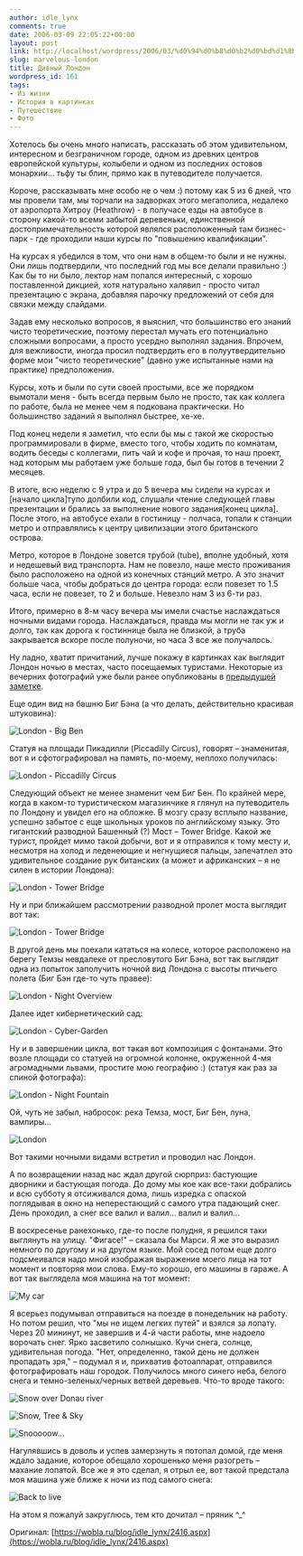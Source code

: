 ```yaml
---
author: idle_lynx
comments: true
date: 2006-03-09 22:05:22+00:00
layout: post
link: http://localhost/wordpress/2006/03/%d0%94%d0%b8%d0%b2%d0%bd%d1%8b%d0%b9-%d0%9b%d0%be%d0%bd%d0%b4%d0%be%d0%bd/
slug: marvelous-london
title: Дивный Лондон
wordpress_id: 161
tags:
- Из жизни
- История в картинках
- Путешествие
- Фото
---
```


Хотелось бы очень много написать, рассказать об этом удивительном, интересном и безграничном городе, одном из древних центров европейской культуры, колыбели и одном из последних остовов монархии... тьфу ты блин, прямо как в путеводителе получается.

Короче, рассказывать мне особо не о чем :) потому как 5 из 6 дней, что мы провели там, мы торчали на задворках этого мегаполиса, недалеко от аэропорта Хитроу (Heathrow) - в получасе езды на автобусе в сторону какой-то всеми забытой деревеньки, единственной достопримечательность которой являлся расположенный там бизнес-парк - где проходили наши курсы по "повышению квалификации".

На курсах я убедился в том, что они нам в общем-то были и не нужны. Они лишь подтвердили, что последний год мы все делали правильно :) Как бы то ни было, лектор нам попался интересный, с хорошо поставленной дикцией, хотя натурально халявил - просто читал презентацию с экрана, добавляя парочку предложений от себя для связки между слайдами.

Задав ему несколько вопросов, я выяснил, что большинство его знаний чисто теоретические, поэтому перестал мучать его потенциально сложными вопросами, а просто усердно выполнял задания. Впрочем, для вежливости, иногда просил подтвердить его в полуутвердительно форме мои "чисто теоретические" (давно уже испытанные нами на практике) предположения.

Курсы, хоть и были по сути своей простыми, все же порядком вымотали меня - быть всегда первым было не просто, так как коллега по работе, была не менее чем я подкована практически. Но большинство заданий я выполнял быстрее, хе-хе.

Под конец недели я заметил, что если бы мы с такой же скоростью программировали в фирме, вместо того, чтобы ходить по комнатам, водить беседы с коллегами, пить чай и кофе и прочая, то наш проект, над которым мы работаем уже больше года, был бы готов в течении 2 месяцев.

В итоге, всю неделю с 9 утра и до 5 вечера мы сидели на курсах и [начало цикла]тупо долбили код, слушали чтение следующей главы презентации и брались за выполнение нового задания[конец цикла]. После этого, на автобусе ехали в гостиницу - полчаса, топали к станции метро и отправлялись к центру цивилизации этого британского острова.

Метро, которое в Лондоне зовется трубой (tube), вполне удобный, хотя и недешевый вид транспорта. Нам не повезло, наше место проживания было расположено на одной из конечных станций метро. А это значит больше часа, чтобы добраться до центра города: если повезет то 1.5 часа, если не повезет, то 2 и больше. Невезло нам 3 из 6-ти раз.

Итого, примерно в 8-м часу вечера мы имели счастье наслаждаться ночными видами города. Наслаждаться, правда мы могли не так уж и долго, так как дорога к гостиннице была не близкой, а труба закрывается вскоре после полуночи, но часа 3 все же получалось.

Ну ладно, хватит причитаний, лучше покажу в картинках как выглядит Лондон ночью в местах, часто посещаемых туристами. Некоторые из вечерних фотографий уже были ранее опубликованы в [предыдущей заметке](2006/02/london).

Еще один вид на башню Биг Бэна (а что делать, действительно красивая штуковина):

![London - Big Ben](images/2007/05/d17ebcd3-43a8-404a-bd30-f1da8db535db.jpg)

Статуя на площади Пикадилли (Piccadilly Circus), говорят – знаменитая, вот я и сфотографировал на память, по-моему, неплохо получилась:

![London - Piccadilly Circus](images/2007/05/74f40059-cd27-4183-b27f-de3897b6974d.JPG)

Следующий объект не менее знаменит чем Биг Бен. По крайней мере, когда в каком-то туристическом магазинчике я глянул на путеводитель по Лондону и увидел его на обложке. В мозгу сразу всплыло название, успешно забытое с еще школьных уроков по английскому языку. Это гигантский разводной Башенный (?) Мост – Tower Bridge. Какой же турист, пройдет мимо такой добычи, вот и я отправился к тому месту и, несмотря на холод и леденеющие и негнущиеся пальцы, запечатлел это удивительное создание рук битанских (а может и африканских – я не силен в истории Лондона):

![London - Tower Bridge](images/2007/05/c3292423-9b28-46f2-9f3c-a88f7510b342.jpg)

Ну и при ближайшем рассмотрении разводной пролет моста выглядит вот так:

![London - Tower Bridge](images/2007/05/c584bd6d-a245-4a2d-97ec-1ae878965aa9.JPG)

В другой день мы поехали кататься на колесе, которое расположено на берегу Темзы невдалеке от пресловутого Биг Бэна, вот так выглядит одна из попыток заполучить ночной вид Лондона с высоты птичьего полета (Биг Бэн где-то чуть правее):

![London - Night Overview](images/2007/05/bbb9fe43-f14f-4722-b7e6-c7fd3c096e22.JPG)

Далее идет кибернетический сад:

![London - Cyber-Garden](images/2007/05/3296a836-6a43-43eb-9e3e-4a13b59d9c20.JPG)

Ну и в завершении цикла, вот такая вот композиция с фонтанами. Это возле площади со статуей на огромной колонне, окруженной 4-мя агромадными львами, простите мою географию :) (статуя как раз за спиной фотографа):

![London - Night Fountain](images/2007/05/9bf67f20-53a1-4c6d-886e-1abba4e5fe92.jpg)

Ой, чуть не забыл, набросок: река Темза, мост, Биг Бен, луна, вампиры...

![London](images/2007/05/cee665e3-7ff1-4e76-82a2-93bc6004febc.jpg)

Вот такими ночными видами встретил и проводил нас Лондон.

А по возвращении назад нас ждал другой сюрприз: бастующие дворники и бастующая погода. До дому мы кое как все-таки добрались и всю субботу я отсиживался дома, лишь изредка с опаской поглядывая в окно на неперестающий с самого утра падающий снег. День проходил, а снег все валил и валил... валил и валил...

В воскресенье ранехонько, где-то после полудня, я решился таки выглянуть на улицу. "Фигасе!" – сказала бы Марси. Я же это выразил немного по другому и на другом языке. Мой сосед потом еще долго подсмеивался надо мной изображая выражение моего лица на тот момент и повторяя мои слова. Ему-то хорошо, его машины в гараже. А вот так выглядела моя машина на тот момент:

![My car](images/2007/05/e3e86efb-ed40-49b4-9678-e8a4bc312b3c.jpg)

Я всерьез подумывал отправиться на поезде в понедельник на работу. Но потом решил, что "мы не ищем легких путей" и взялся за лопату. Через 20 мининут, не завершив и 4-й части работы, мне надоело ворочать снег. Ярко засветило солнышко. Кучи снега, солнце, удивительная погода. "Нет, определенно, такой день не должен пропадать зря," – подумал я и, прихватив фотоаппарат, отправился фотографировать наш городок. Получилось много синего неба, белого снега и темно-зеленых/черных ветвей деревьев. Что-то вроде такого:

![Snow over Donau river](images/2007/05/50129dcc-db35-4b50-8083-a520062426bb.JPG)

![Snow, Tree & Sky](images/2007/05/92a206e0-6e87-4148-b7fe-0f3180e83369.JPG)

![Snooooow...](images/2007/05/8acb29ad-58ce-4fd3-9eff-b305c566408c.JPG)

Нагулявшись в доволь и успев замерзнуть я потопал домой, где меня ждало задание, которое обещало хорошенько меня разогреть – махание лопатой. Все же я это сделал, я отрыл ее, вот такой предстала моя машина уже ближе к ночи из под самого снега:

![Back to live](images/2007/05/6cf05227-586c-45d3-b2fd-880a7b89b3bc.jpg)

На этом я пожалуй закруглюсь, тем кто дочитал – пряник ^_^

Оригинал: [https://wobla.ru/blog/idle_lynx/2416.aspx](https://wobla.ru/blog/idle_lynx/2416.aspx)
